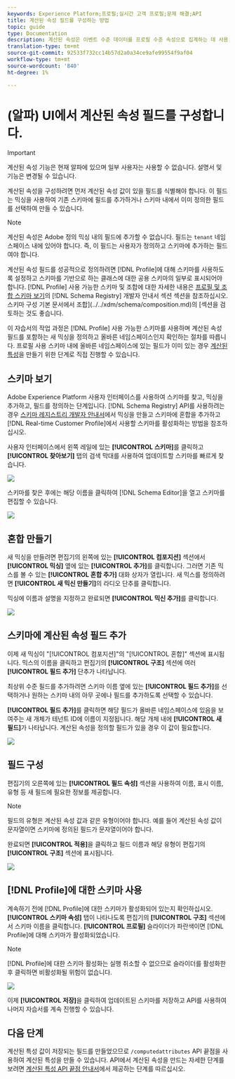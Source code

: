 ```yaml
---
keywords: Experience Platform;프로필;실시간 고객 프로필;문제 해결;API
title: 계산된 속성 필드를 구성하는 방법
topic: guide
type: Documentation
description: 계산된 속성은 이벤트 수준 데이터를 프로필 수준 속성으로 집계하는 데 사용되는 함수입니다. 계산된 속성을 구성하려면 먼저 계산된 속성 값이 있을 필드를 식별해야 합니다. 이 필드는 믹싱을 사용하여 기존 스키마에 필드를 추가하거나 스키마 내에서 이미 정의한 필드를 선택하여 만들 수 있습니다.
translation-type: tm+mt
source-git-commit: 92533f732cc14b57d2a0a34ce9afe99554f9af04
workflow-type: tm+mt
source-wordcount: '840'
ht-degree: 1%

---
```



# (알파) UI에서 계산된 속성 필드를 구성합니다.

>[!IMPORTANT]
>
>계산된 속성 기능은 현재 알파에 있으며 일부 사용자는 사용할 수 없습니다. 설명서 및 기능은 변경될 수 있습니다.

계산된 속성을 구성하려면 먼저 계산된 속성 값이 있을 필드를 식별해야 합니다. 이 필드는 믹싱을 사용하여 기존 스키마에 필드를 추가하거나 스키마 내에서 이미 정의한 필드를 선택하여 만들 수 있습니다.

>[!NOTE]
>
>계산된 속성은 Adobe 정의 믹싱 내의 필드에 추가할 수 없습니다. 필드는 `tenant` 네임스페이스 내에 있어야 합니다. 즉, 이 필드는 사용자가 정의하고 스키마에 추가하는 필드여야 합니다.

계산된 속성 필드를 성공적으로 정의하려면 [!DNL Profile]에 대해 스키마를 사용하도록 설정하고 스키마를 기반으로 하는 클래스에 대한 공용 스키마의 일부로 표시되어야 합니다. [!DNL Profile] 사용 가능한 스키마 및 조합에 대한 자세한 내용은 [프로필 및 조합 스키마 보기](../../xdm/api/getting-started.md)의 [!DNL Schema Registry] 개발자 안내서 섹션 섹션을 참조하십시오. 스키마 구성 기본 문서에서 조합](../../xdm/schema/composition.md)의 [섹션을 검토하는 것도 좋습니다.

이 자습서의 작업 과정은 [!DNL Profile] 사용 가능한 스키마를 사용하며 계산된 속성 필드를 포함하는 새 믹싱을 정의하고 올바른 네임스페이스인지 확인하는 절차를 따릅니다. 프로필 사용 스키마 내에 올바른 네임스페이스에 있는 필드가 이미 있는 경우 [계산된 특성](#create-a-computed-attribute)을 만들기 위한 단계로 직접 진행할 수 있습니다.

## 스키마 보기

Adobe Experience Platform 사용자 인터페이스를 사용하여 스키마를 찾고, 믹싱을 추가하고, 필드를 정의하는 단계입니다. [!DNL Schema Registry] API를 사용하려는 경우 [스키마 레지스트리 개발자 안내서](../../xdm/api/getting-started.md)에서 믹싱을 만들고 스키마에 혼합을 추가하고 [!DNL Real-time Customer Profile]에서 사용할 스키마를 활성화하는 방법을 참조하십시오.

사용자 인터페이스에서 왼쪽 레일에 있는 **[!UICONTROL 스키마]**&#x200B;를 클릭하고 **[!UICONTROL 찾아보기]** 탭의 검색 막대를 사용하여 업데이트할 스키마를 빠르게 찾습니다.

![](../images/computed-attributes/Schemas-Browse.png)

스키마를 찾은 후에는 해당 이름을 클릭하여 [!DNL Schema Editor]을 열고 스키마를 편집할 수 있습니다.

![](../images/computed-attributes/Schema-Editor.png)

## 혼합 만들기

새 믹싱을 만들려면 편집기의 왼쪽에 있는 **[!UICONTROL 컴포지션]** 섹션에서 **[!UICONTROL 믹싱]** 옆에 있는 **[!UICONTROL 추가]**&#x200B;를 클릭합니다. 그러면 기존 믹스를 볼 수 있는 **[!UICONTROL 혼합 추가]** 대화 상자가 열립니다. 새 믹스를 정의하려면 **[!UICONTROL 새 믹신 만들기]**&#x200B;의 라디오 단추를 클릭합니다.

믹싱에 이름과 설명을 지정하고 완료되면 **[!UICONTROL 믹신 추가]**&#x200B;를 클릭합니다.

![](../images/computed-attributes/Add-mixin.png)

## 스키마에 계산된 속성 필드 추가

이제 새 믹싱이 &quot;[!UICONTROL 컴포지션]&quot;의 &quot;[!UICONTROL 혼합]&quot; 섹션에 표시됩니다. 믹스의 이름을 클릭하고 편집기의 **[!UICONTROL 구조]** 섹션에 여러 **[!UICONTROL 필드 추가]** 단추가 나타납니다.

최상위 수준 필드를 추가하려면 스키마 이름 옆에 있는 **[!UICONTROL 필드 추가]**&#x200B;를 선택하거나 원하는 스키마 내의 아무 곳에나 필드를 추가하도록 선택할 수 있습니다.

**[!UICONTROL 필드 추가]**&#x200B;를 클릭하면 해당 필드가 올바른 네임스페이스에 있음을 보여주는 새 개체가 테넌트 ID에 이름이 지정됩니다. 해당 개체 내에 **[!UICONTROL 새 필드]**&#x200B;가 나타납니다. 계산된 속성을 정의할 필드가 있을 경우 이 값이 필요합니다.

![](../images/computed-attributes/New-field.png)

## 필드 구성

편집기의 오른쪽에 있는 **[!UICONTROL 필드 속성]** 섹션을 사용하여 이름, 표시 이름, 유형 등 새 필드에 필요한 정보를 제공합니다.

>[!NOTE]
>
>필드의 유형은 계산된 속성 값과 같은 유형이어야 합니다. 예를 들어 계산된 속성 값이 문자열이면 스키마에 정의된 필드가 문자열이어야 합니다.

완료되면 **[!UICONTROL 적용]**&#x200B;을 클릭하고 필드 이름과 해당 유형이 편집기의 **[!UICONTROL 구조]** 섹션에 표시됩니다.

![](../images/computed-attributes/Apply.png)

## [!DNL Profile]에 대한 스키마 사용

계속하기 전에 [!DNL Profile]에 대한 스키마가 활성화되어 있는지 확인하십시오. **[!UICONTROL 스키마 속성]** 탭이 나타나도록 편집기의 **[!UICONTROL 구조]** 섹션에서 스키마 이름을 클릭합니다. **[!UICONTROL 프로필]** 슬라이더가 파란색이면 [!DNL Profile]에 대해 스키마가 활성화되었습니다.

>[!NOTE]
>
>[!DNL Profile]에 대한 스키마 활성화는 실행 취소할 수 없으므로 슬라이더를 활성화한 후 클릭하면 비활성화될 위험이 없습니다.

![](../images/computed-attributes/Profile.png)

이제 **[!UICONTROL 저장]**&#x200B;을 클릭하여 업데이트된 스키마를 저장하고 API를 사용하여 나머지 자습서를 계속 진행할 수 있습니다.

## 다음 단계

계산된 특성 값이 저장되는 필드를 만들었으므로 `/computedattributes` API 끝점을 사용하여 계산된 특성을 만들 수 있습니다. API에서 계산된 속성을 만드는 자세한 단계를 보려면 [계산된 특성 API 끝점 안내서](ca-api.md)에서 제공하는 단계를 따르십시오.